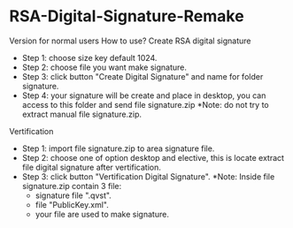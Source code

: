 # RSA-Digital-Signature-Remake
Version for normal users
How to use?
Create RSA digital signature
- Step 1: choose size key default 1024.
- Step 2: choose file you want make signature.
- Step 3: click button "Create Digital Signature" and name for folder signature.
- Step 4: your signature will be create and place in desktop, you can access to this folder and send file signature.zip 
*Note: do not try to extract manual file signature.zip.

Vertification
- Step 1: import file signature.zip to area signature file.
- Step 2: choose one of option desktop and elective, this is locate extract file digital signature after vertification.
- Step 3: click button "Vertification Digital Signature".
*Note: Inside file signature.zip contain 3 file:
  - signature file ".qvst".
  - file "PublicKey.xml".
  - your file are used to make signature.
